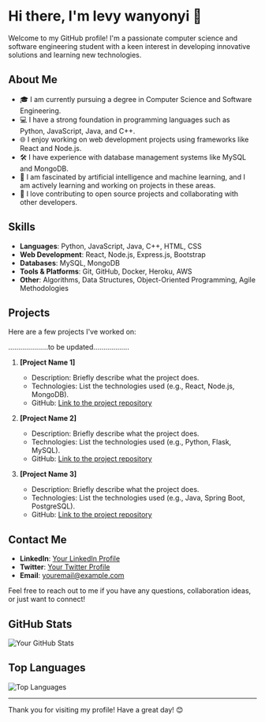 # Hi there, I'm levy wanyonyi 👋

Welcome to my GitHub profile! I'm a passionate computer science and software engineering student with a keen interest in developing innovative solutions and learning new technologies.

## About Me

- 🎓 I am currently pursuing a degree in Computer Science and Software Engineering.
- 💻 I have a strong foundation in programming languages such as Python, JavaScript, Java, and C++.
- 🌐 I enjoy working on web development projects using frameworks like React and Node.js.
- 🛠️ I have experience with database management systems like MySQL and MongoDB.
- 🤖 I am fascinated by artificial intelligence and machine learning, and I am actively learning and working on projects in these areas.
- 🚀 I love contributing to open source projects and collaborating with other developers.

## Skills

- **Languages**: Python, JavaScript, Java, C++, HTML, CSS
- **Web Development**: React, Node.js, Express.js, Bootstrap
- **Databases**: MySQL, MongoDB
- **Tools & Platforms**: Git, GitHub, Docker, Heroku, AWS
- **Other**: Algorithms, Data Structures, Object-Oriented Programming, Agile Methodologies

## Projects

Here are a few projects I've worked on:


....................to be updated..................

1. **[Project Name 1]**
   - Description: Briefly describe what the project does.
   - Technologies: List the technologies used (e.g., React, Node.js, MongoDB).
   - GitHub: [Link to the project repository](https://github.com/yourusername/project1)

2. **[Project Name 2]**
   - Description: Briefly describe what the project does.
   - Technologies: List the technologies used (e.g., Python, Flask, MySQL).
   - GitHub: [Link to the project repository](https://github.com/yourusername/project2)

3. **[Project Name 3]**
   - Description: Briefly describe what the project does.
   - Technologies: List the technologies used (e.g., Java, Spring Boot, PostgreSQL).
   - GitHub: [Link to the project repository](https://github.com/yourusername/project3)

## Contact Me

- **LinkedIn**: [Your LinkedIn Profile](https://www.linkedin.com/in/yourlinkedinprofile)
- **Twitter**: [Your Twitter Profile](https://twitter.com/yourtwitterhandle)
- **Email**: [youremail@example.com](mailto:youremail@example.com)

Feel free to reach out to me if you have any questions, collaboration ideas, or just want to connect!

## GitHub Stats

![Your GitHub Stats](https://github-readme-stats.vercel.app/api?username=yourusername&show_icons=true&theme=radical)

## Top Languages

![Top Languages](https://github-readme-stats.vercel.app/api/top-langs/?username=yourusername&layout=compact&theme=radical)

---

Thank you for visiting my profile! Have a great day! 😊

